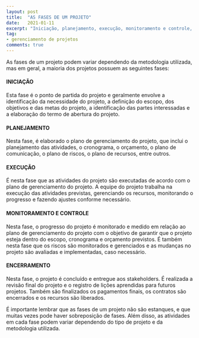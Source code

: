 ```yaml
---
layout: post
title:  "AS FASES DE UM PROJETO"
date:   2021-01-11
excerpt: "Iniciação, planejamento, execução, monitoramento e controle, e encerramento"
tag:
- gerenciamento de projetos
comments: true
---
```

As fases de um projeto podem variar dependendo da metodologia utilizada, mas em geral, a maioria dos projetos possuem as seguintes fases:

#### INICIAÇÃO
Esta fase é o ponto de partida do projeto e geralmente envolve a identificação da necessidade do projeto, a definição do escopo, dos objetivos e das metas do projeto, a identificação das partes interessadas e a elaboração do termo de abertura do projeto.

#### PLANEJAMENTO
Nesta fase, é elaborado o plano de gerenciamento do projeto, que inclui o planejamento das atividades, o cronograma, o orçamento, o plano de comunicação, o plano de riscos, o plano de recursos, entre outros.

#### EXECUÇÃO
É nesta fase que as atividades do projeto são executadas de acordo com o plano de gerenciamento do projeto. A equipe do projeto trabalha na execução das atividades previstas, gerenciando os recursos, monitorando o progresso e fazendo ajustes conforme necessário.

#### MONITORAMENTO E CONTROLE
Nesta fase, o progresso do projeto é monitorado e medido em relação ao plano de gerenciamento do projeto com o objetivo de garantir que o projeto esteja dentro do escopo, cronograma e orçamento previstos. É também nesta fase que os riscos são monitorados e gerenciados e as mudanças no projeto são avaliadas e implementadas, caso necessário.

#### ENCERRAMENTO
Nesta fase, o projeto é concluído e entregue aos stakeholders. É realizada a revisão final do projeto e o registro de lições aprendidas para futuros projetos. Também são finalizados os pagamentos finais, os contratos são encerrados e os recursos são liberados.

É importante lembrar que as fases de um projeto não são estanques, e que muitas vezes pode haver sobreposição de fases. Além disso, as atividades em cada fase podem variar dependendo do tipo de projeto e da metodologia utilizada.